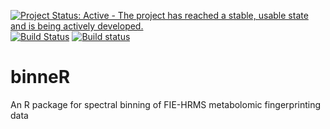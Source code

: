 [![Project Status: Active - The project has reached a stable, usable state and is being actively developed.](http://www.repostatus.org/badges/0.1.0/active.svg)](http://www.repostatus.org/#active) [![Build Status](https://travis-ci.org/jasenfinch/binneR.svg)](https://travis-ci.org/jasenfinch/binneR) [![Build status](https://ci.appveyor.com/api/projects/status/qgbik806tnd6v1up/branch/master?svg=true)](https://ci.appveyor.com/project/jasenfinch/binner/branch/master)

# binneR

An R package for spectral binning of FIE-HRMS metabolomic fingerprinting data
